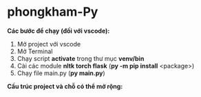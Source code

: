 # phongkham-Py

**Các bước để chạy (đối với vscode):**

1.  Mở project với vscode
2.  Mở Terminal
3.  Chạy script **activate** trong thư mục **venv/bin**
4.  Cài các module **nltk torch flask** (**py -m pip install** \<package>)
5.  Chạy file main.py (**py main.py**)

**Cấu trúc project và chỗ có thể mở rộng:**
